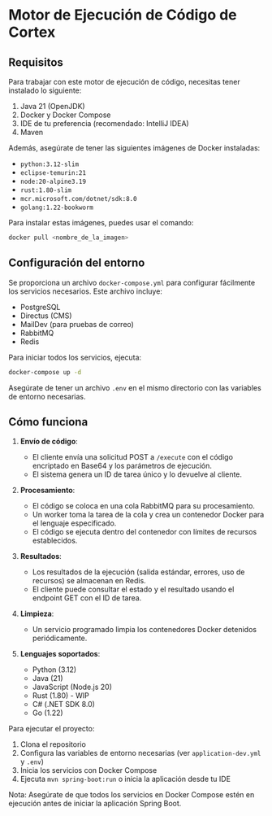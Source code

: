 # Motor de Ejecución de Código de Cortex

## Requisitos

Para trabajar con este motor de ejecución de código, necesitas tener instalado lo siguiente:

1. Java 21 (OpenJDK)
2. Docker y Docker Compose
3. IDE de tu preferencia (recomendado: IntelliJ IDEA)
4. Maven

Además, asegúrate de tener las siguientes imágenes de Docker instaladas:

- `python:3.12-slim`
- `eclipse-temurin:21`
- `node:20-alpine3.19`
- `rust:1.80-slim`
- `mcr.microsoft.com/dotnet/sdk:8.0`
- `golang:1.22-bookworm`

Para instalar estas imágenes, puedes usar el comando:

```bash
docker pull <nombre_de_la_imagen>
```

## Configuración del entorno

Se proporciona un archivo `docker-compose.yml` para configurar fácilmente los servicios necesarios.
Este archivo incluye:

- PostgreSQL
- Directus (CMS)
- MailDev (para pruebas de correo)
- RabbitMQ
- Redis

Para iniciar todos los servicios, ejecuta:

```bash
docker-compose up -d
```

Asegúrate de tener un archivo `.env` en el mismo directorio con las variables de entorno necesarias.

## Cómo funciona

1. **Envío de código**:
    - El cliente envía una solicitud POST a `/execute` con el código encriptado en Base64 y los
      parámetros de ejecución.
    - El sistema genera un ID de tarea único y lo devuelve al cliente.

2. **Procesamiento**:
    - El código se coloca en una cola RabbitMQ para su procesamiento.
    - Un worker toma la tarea de la cola y crea un contenedor Docker para el lenguaje especificado.
    - El código se ejecuta dentro del contenedor con límites de recursos establecidos.

3. **Resultados**:
    - Los resultados de la ejecución (salida estándar, errores, uso de recursos) se almacenan en
      Redis.
    - El cliente puede consultar el estado y el resultado usando el endpoint GET con el ID de tarea.

4. **Limpieza**:
    - Un servicio programado limpia los contenedores Docker detenidos periódicamente.

5. **Lenguajes soportados**:
    - Python (3.12)
    - Java (21)
    - JavaScript (Node.js 20)
    - Rust (1.80) - WIP
    - C# (.NET SDK 8.0)
    - Go (1.22)

Para ejecutar el proyecto:

1. Clona el repositorio
2. Configura las variables de entorno necesarias (ver `application-dev.yml` y `.env`)
3. Inicia los servicios con Docker Compose
4. Ejecuta `mvn spring-boot:run` o inicia la aplicación desde tu IDE

Nota: Asegúrate de que todos los servicios en Docker Compose estén en ejecución antes de iniciar la
aplicación Spring Boot.